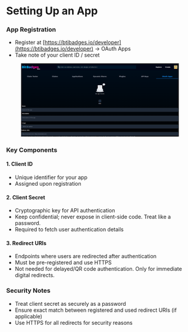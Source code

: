 # Setting Up an App

### App Registration

* Register at [https://btibadges.io/developer](https://btibadges.io/developer) -> OAuth Apps
* Take note of your client ID / secret

<figure><img src="../../.gitbook/assets/image (5).png" alt=""><figcaption></figcaption></figure>

### Key Components

#### 1. Client ID

* Unique identifier for your app
* Assigned upon registration

#### 2. Client Secret

* Cryptographic key for API authentication
* Keep confidential; never expose in client-side code. Treat like a password.
* Required to fetch user authentication details

#### 3. Redirect URIs

* Endpoints where users are redirected after authentication
* Must be pre-registered and use HTTPS
* Not needed for delayed/QR code authentication. Only for immediate digital redirects.

### Security Notes

* Treat client secret as securely as a password
* Ensure exact match between registered and used redirect URIs (if applicable)
* Use HTTPS for all redirects for security reasons
